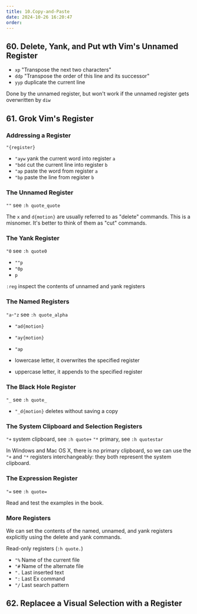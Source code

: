 ```yaml
---
title: 10.Copy-and-Paste
date: 2024-10-26 16:20:47
order: 
---
```

## 60. Delete, Yank, and Put wth Vim's Unnamed Register

- `xp` "Transpose the next two characters"
- `ddp` "Transpose the order of this line and its successor"
- `yyp` duplicate the current line

Done by the unnamed register, but won't work if the unnamed register gets overwritten by `diw`

## 61. Grok Vim's Register

### Addressing a Register

`"{register}`

- `"ayw` yank the current word into register `a`
- `"bdd` cut the current line into register `b`
- `"ap` paste the word from register `a`
- `"bp` paste the line from register `b`

### The Unnamed Register

`""` see `:h quote_quote`

The `x` and `d{motion}` are usually referred to as "delete" commands. This is a misnomer. It's better to think of them as "cut" commands.

### The Yank Register

`"0` see `:h quote0`

- `""p`
- `"0p`
- `p`

`:reg` inspect the contents of unnamed and yank registers

### The Named Registers

`"a`-`"z` see `:h quote_alpha`

- `"ad{motion}`
- `"ay{motion}`
- `"ap`

- lowercase letter, it overwrites the specified register
- uppercase letter, it appends to the specified register

### The Black Hole Register

`"_` see `:h quote_`

- `"_d{motion}` deletes without saving a copy

### The System Clipboard and Selection Registers

`"+` system clipboard, see `:h quote+`
`"*` primary, see `:h quotestar`

In Windows and Mac OS X, there is no primary clipboard, so we can use the `"+` and `"*` registers interchangeably: they both represent the system clipboard.

### The Expression Register

`"=` see `:h quote=`

Read and test the examples in the book.

### More Registers

We can set the contents of the named, unnamed, and yank registers explicitly using the delete and yank commands.

Read-only registers (`:h quote.`)

- `"%` Name of the current file
- `"#` Name of the alternate file
- `".` Last inserted text
- `":` Last Ex command
- `"/` Last search pattern

## 62. Replacee a Visual Selection with a Register
